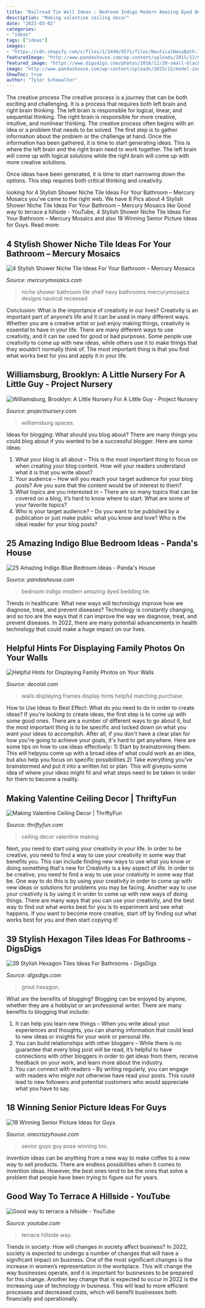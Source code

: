 ```yaml
---
title: "Railroad Tie Wall Ideas : Bedroom Indigo Modern Amazing Dyed Bedding Tie"
description: "Making valentine ceiling decor"
date: "2023-03-02"
categories:
- "ideas"
tags: ["ideas"]
images:
- "https://cdn.shopify.com/s/files/1/2440/8571/files/NauticalNavyBath-11.jpg?2497668502462484439"
featuredImage: "http://www.pandashouse.com/wp-content/uploads/2015/12/model-indigo-blue-bedroom.jpg"
featured_image: "https://www.digsdigs.com/photos/2016/12/20-small-black-hex-tiles-on-the-bathroom-wall-with-white-grout.jpg"
image: "http://www.pandashouse.com/wp-content/uploads/2015/12/model-indigo-blue-bedroom.jpg"
ShowToc: true
author: "Tyler Schowalter"
---
```



The creative process
The creative process is a journey that can be both exciting and challenging. It is a process that requires both left brain and right brain thinking. The left brain is responsible for logical, linear, and sequential thinking. The right brain is responsible for more creative, intuitive, and nonlinear thinking.
The creative process often begins with an idea or a problem that needs to be solved. The first step is to gather information about the problem or the challenge at hand. Once the information has been gathered, it is time to start generating ideas. This is where the left brain and the right brain need to work together. The left brain will come up with logical solutions while the right brain will come up with more creative solutions.

Once ideas have been generated, it is time to start narrowing down the options. This step requires both critical thinking and creativity.

	

		
looking for 4 Stylish Shower Niche Tile Ideas For Your Bathroom – Mercury Mosaics you've came to the right web. We have 8 Pics about 4 Stylish Shower Niche Tile Ideas For Your Bathroom – Mercury Mosaics like Good way to terrace a hillside - YouTube, 4 Stylish Shower Niche Tile Ideas For Your Bathroom – Mercury Mosaics and also 18 Winning Senior Picture Ideas for Guys. Read more:
		
    
## 4 Stylish Shower Niche Tile Ideas For Your Bathroom – Mercury Mosaics

<img loading=lazy src="https://cdn.shopify.com/s/files/1/2440/8571/files/NauticalNavyBath-11.jpg?2497668502462484439" onerror="this.onerror=null;this.src='https://tse1.mm.bing.net/th?id=OIP.2RIVSh5tlE816iZ_2RUyiAHaLH&amp;pid=15.1';" alt="4 Stylish Shower Niche Tile Ideas For Your Bathroom – Mercury Mosaics">

_Source: mercurymosaics.com_

>niche shower bathroom tile shelf navy bathrooms mercurymosaics designs nautical recessed. 

	

Conclusion: What is the importance of creativity in our lives?
Creativity is an important part of anyone’s life and it can be used in many different ways. Whether you are a creative artist or just enjoy making things, creativity is essential to have in your life. There are many different ways to use creativity, and it can be used for good or bad purposes. Some people use creativity to come up with new ideas, while others use it to make things that they wouldn’t normally think of. The most important thing is that you find what works best for you and apply it in your life.

    
## Williamsburg, Brooklyn: A Little Nursery For A Little Guy - Project Nursery

<img loading=lazy src="https://projectnursery.com/wp-content/uploads/2012/11/IMG_7797.jpg" onerror="this.onerror=null;this.src='https://tse2.mm.bing.net/th?id=OIP.LkDT52jbcdxN9rgEK9VuUwHaLH&amp;pid=15.1';" alt="Williamsburg, Brooklyn: A Little Nursery For A Little Guy - Project Nursery">

_Source: projectnursery.com_

>williamsburg spaces. 

	

Ideas for blogging: What should you blog about?
There are many things you could blog about if you wanted to be a successful blogger. Here are some ideas: 
1) What your blog is all about – This is the most important thing to focus on when creating your blog content. How will your readers understand what it is that you write about? 
2) Your audience – How will you reach your target audience for your blog posts? Are you sure that the content would be of interest to them? 
3) What topics are you interested in – There are so many topics that can be covered on a blog, it’s hard to know where to start. What are some of your favorite topics? 
4) Who is your target audience? – Do you want to be published by a publication or just make public what you know and love? Who is the ideal reader for your blog posts?

    
## 25 Amazing Indigo Blue Bedroom Ideas - Panda&#039;s House

<img loading=lazy src="http://www.pandashouse.com/wp-content/uploads/2015/12/model-indigo-blue-bedroom.jpg" onerror="this.onerror=null;this.src='https://tse3.mm.bing.net/th?id=OIP.jp2yRr8-qWTsU_9cuN3cEwHaLH&amp;pid=15.1';" alt="25 Amazing Indigo Blue Bedroom Ideas - Panda&#039;s House">

_Source: pandashouse.com_

>bedroom indigo modern amazing dyed bedding tie. 

	

Trends in healthcare: What new ways will technology improve how we diagnose, treat, and prevent diseases?
Technology is constantly changing, and so too are the ways that it can improve the way we diagnose, treat, and prevent diseases. In 2022, there are many potential advancements in health technology that could make a huge impact on our lives.

    
## Helpful Hints For Displaying Family Photos On Your Walls

<img loading=lazy src="http://cdn.decoist.com/wp-content/uploads/2012/08/black-and-white-photo-gallery-wall1.jpg" onerror="this.onerror=null;this.src='https://tse4.mm.bing.net/th?id=OIP.n5aNLWI31zxVXlRFf-8sGwHaE5&amp;pid=15.1';" alt="Helpful Hints for Displaying Family Photos on Your Walls">

_Source: decoist.com_

>walls displaying frames display hints helpful matching purchase. 

	

How to Use Ideas to Best Effect: What do you need to do in order to create ideas?
If you're looking to create ideas, the first step is to come up with some good ones. There are a number of different ways to go about it, but the most important thing is to be specific and locked down on what you want your ideas to accomplish. After all, if you don't have a clear plan for how you're going to achieve your goals, it's hard to get anywhere. Here are some tips on how to use ideas effectively: 1) Start by brainstorming them. This will helpyou come up with a broad idea of what could work as an idea, but also help you focus on specific possibilities.2) Take everything you've brainstormed and put it into a written list or plan. This will giveyou some idea of where your ideas might fit and what steps need to be taken in order for them to become a reality.

    
## Making Valentine Ceiling Decor | ThriftyFun

<img loading=lazy src="https://img.thrfun.com/img/223/653/valentine_ceiling_decor_x2.jpg" onerror="this.onerror=null;this.src='https://tse1.mm.bing.net/th?id=OIP.FA_FrLYfCseF1QthhpqxqgHaE2&amp;pid=15.1';" alt="Making Valentine Ceiling Decor | ThriftyFun">

_Source: thriftyfun.com_

>ceiling decor valentine making. 

	

Next, you need to start using your creativity in your life. In order to be creative, you need to find a way to use your creativity in some way that benefits you. This can include finding new ways to use what you know or doing something that's new for
Creativity is a key aspect of life. In order to be creative, you need to find a way to use your creativity in some way that be. One way to do this is by using your creativity in order to come up with new ideas or solutions for problems you may be facing. Another way to use your creativity is by using it in order to come up with new ways of doing things. There are many ways that you can use your creativity, and the best way to find out what works best for you is to experiment and see what happens. If you want to become more creative, start off by finding out what works best for you and then start copying it!

    
## 39 Stylish Hexagon Tiles Ideas For Bathrooms - DigsDigs

<img loading=lazy src="https://www.digsdigs.com/photos/2016/12/20-small-black-hex-tiles-on-the-bathroom-wall-with-white-grout.jpg" onerror="this.onerror=null;this.src='https://tse1.mm.bing.net/th?id=OIP.FHaQ0Zh0KXz5AgZ4bvnWVwHaLH&amp;pid=15.1';" alt="39 Stylish Hexagon Tiles Ideas For Bathrooms - DigsDigs">

_Source: digsdigs.com_

>grout hexagon. 

	

What are the benefits of blogging?
Blogging can be enjoyed by anyone, whether they are a hobbyist or an professional writer. There are many benefits to blogging that include: 
1. It can help you learn new things – When you write about your experiences and thoughts, you can sharing information that could lead to new ideas or insights for your work or personal life. 
2. You can build relationships with other bloggers – While there is no guarantee that every blog post will be read, it’s helpful to have connections with other bloggers in order to get ideas from them, receive feedback on your work, and learn more about the industry. 
3. You can connect with readers – By writing regularly, you can engage with readers who might not otherwise have read your posts. This could lead to new followers and potential customers who would appreciate what you have to say. 

    
## 18 Winning Senior Picture Ideas For Guys

<img loading=lazy src="https://cdn.onecrazyhouse.com/wp-content/uploads/2016/08/great-senior-guy-pose.jpg" onerror="this.onerror=null;this.src='https://tse1.mm.bing.net/th?id=OIP.aYSFXEbcoklgo5PNxCAjwgHaLH&amp;pid=15.1';" alt="18 Winning Senior Picture Ideas for Guys">

_Source: onecrazyhouse.com_

>senior guys guy pose winning too. 

	

invention ideas can be anything from a new way to make coffee to a new way to sell products. There are endless possibilities when it comes to invention ideas. However, the best ones tend to be the ones that solve a problem that people have been trying to figure out for years.

    
## Good Way To Terrace A Hillside - YouTube

<img loading=lazy src="https://i.ytimg.com/vi/CuM63fSsgx4/maxresdefault.jpg" onerror="this.onerror=null;this.src='https://tse2.mm.bing.net/th?id=OIP.HsOfzD-mGR8IIazQR-8ZbAHaFj&amp;pid=15.1';" alt="Good way to terrace a hillside - YouTube">

_Source: youtube.com_

>terrace hillside way. 

	

Trends in society: How will changes in society affect business?
In 2022, society is expected to undergo a number of changes that will have a significant impact on business. One of the most significant changes is the increase in women’s representation in the workplace. This will change the way businesses operate, and it is important for businesses to be prepared for this change. Another key change that is expected to occur in 2022 is the increasing use of technology in business. This will lead to more efficient processes and decreased costs, which will benefit businesses both financially and operationally.

